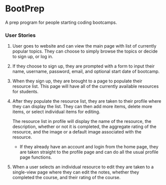 # BootPrep
A prep program for people starting coding bootcamps. 

### User Stories


1. User goes to website and can view the main page with list of currently popular topics. 
    They can choose to simply browse the topics or decide to sign up, or log in.

2. If they choose to sign up, they are prompted with a form to input their name,
    username, password, email, and optional start date of bootcamp.

3. When they sign up, they are brought to a page to populate their resource list.
    This page will have all of the currently available resources for students. 

4. After they populate the resource list, they are taken to their profile where they
    can display the list. They can then add more items, delete more items, or select 
    individual items for editing.

    The resource list in profile will display the name of the resource, the description,
    whether or not it is completed, the aggregate rating of the resource, and the image or
    a default image associated with the resource. 

    - If they already have an account and login from the home page, they are taken straight to 
    the profile page and can do all the usual profile page functions.

5. When a user selects an individual resource to edit they are taken to a single-view
    page where they can edit the notes, whether they completed the course, and their
    rating of the course.
